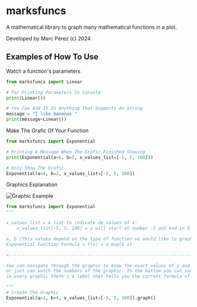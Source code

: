 # marksfuncs

A mathematical library to graph many mathematical functions in a plot.

Developed by Marc Pérez (c) 2024

## Examples of How To Use

Watch a function's parameters

```python
from marksfuncs import Linear

# For Printing Parameters In Console
print(Linear())

# You Can Add It In Anything That Supports An String
message = "I like bananas "
print(message+Linear())
```

Make The Grafic Of Your Function

```python
from marksfuncs import Exponential

# Printing A Message When The Grafic Finished Showing
print(Exponential(a=6, b=5, x_values_list=[-5, 5, 100]))

# Only Show The Grafic
Exponential(a=4, b=2, x_values_list=[-5, 5, 100])
```

Graphics Explanation

![Graphic Example](https://i.ibb.co/fq240nZ/imagen-2024-05-07-205144279.png)

```python
from marksfuncs import Exponential
"""

x_values_list = A list to indicate de values of x:
    x_values_list[-5, 5, 100] = x will start at number -5 and end in 5 leaving 100 spaces.

a, b (This values depend on the type of function we would like to graph) = In this case,
Exponential Function Formula = f(x) = a exp(b x)

<------------------------------------------------------------------------------------->

You can navigate through the graphic to know the exact values of y and x in the position you click,
or just can watch the numbers of the graphic. In the bottom you can save the graphic or move it,
in every graphic there's a label that tells you the current formula of the function.

"""
# Create The Graphic
Exponential(a=3, b=4, x_values_list=[-5, 5, 100]).graph()
```
